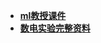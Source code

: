 - [**ml教授课件**](https://pan.baidu.com/s/1rYQw8-HjCFIbCAOtcRDWpA)
- [**数电实验完整资料**](https://pan.baidu.com/s/1WdRTVjnstUExCPifSWnpNQ)
